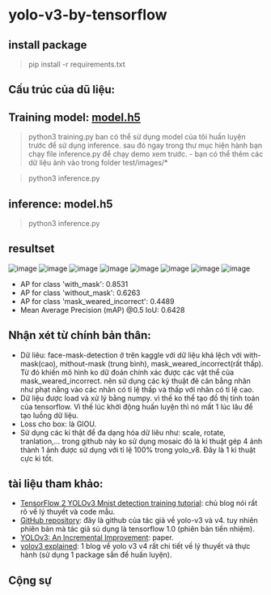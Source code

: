 # yolo-v3-by-tensorflow



## install package
> pip install -r requirements.txt


## Cấu trúc của dũ liệu:


## Training model: [model.h5](https://drive.google.com/file/d/1XPIFrhRkrPI-nixMoh3Jp9KXxdRVca8_/view?usp=sharing)
> python3 training.py
ban có thể sử dụng model của tôi huấn luyện trước để sử dụng inference. sau đó ngay trong thư mục hiện hành bạn chạy file inference.py để chạy demo xem trước.
    - bạn có thể thêm các dữ liệu ảnh vào trong folder test/images/*

> python3 inference.py

## inference: model.h5
> python3 inference.py

## resultset
![image](RESULT/anh005.png)
![image](RESULT/anh008.png)
![image](RESULT/anh009.png)
![image](RESULT/maksssksksss250.png)
![image](RESULT/maksssksksss757.png)
![image](RESULT/maksssksksss762.png)
![image](RESULT/maksssksksss787.png)
![image](RESULT/maksssksksss788.png)


- AP for class 'with_mask': 0.8531
- AP for class 'without_mask': 0.6263
- AP for class 'mask_weared_incorrect': 0.4489
- Mean Average Precision (mAP) @0.5 IoU: 0.6428

## Nhận xét từ chính bản thân:

- Dữ liêu: face-mask-detection ở trên kaggle với dữ liệu khá lệch với with-mask(cao), mithout-mask (trung bình), mask_weared_incorrect(rất thấp). Từ đó khiến mô hình ko dữ đoán chính xác được các vật thể của mask_weared_incorrect. nên sử dụng các kỷ thuật đẻ cân bằng nhãn như phạt nằng vào các nhãn có tỉ lệ thấp và thấp với nhãn có tỉ lệ cao.
- Dữ liệu được load và xử lý bằng numpy. vì thế ko thể tạo đồ thị tính toán của tensorflow. Vì thế lúc khởi động huấn luyện thì nó mất 1 lúc lâu để tạo luồng dữ liệu.
- Loss cho box: là GIOU.
- Sử dụng các kỉ thật để đa dạng hóa dữ liêu như: scale, rotate, tranlation,... trong github này ko sử dụng mosaic đó là kỉ thuật gép 4 ảnh thành 1 ảnh được sử dụng với tỉ lệ 100% trong yolo_v8. Đây là 1 kỉ thuật cực kì tốt.

## tài liệu tham khảo:

 - [TensorFlow 2 YOLOv3 Mnist detection training tutorial](https://pylessons.com/YOLOv3-TF2-mnist): chủ blog nói rất rõ về lý thuyết và code mẫu.
 - [GitHub repository](https://github.com/pythonlessons/TensorFlow-2.x-YOLOv3): đây là github của tác giả về yolo-v3 và v4. tuy nhiên phiên bản mà tác giả sủ dụng là tensorflow 1.0 (phiên bản tiền nhiệm).
 - [YOLOv3: An Incremental Improvement](https://arxiv.org/pdf/1804.02767): paper.
 - [yolov3 explained](https://wikidocs.net/181713): 1 blog về yolo v3 v4 rất chi tiết về lý thuyết và thực hành (sử dụng 1 package sẳn để huấn luyện).

## Cộng sự
    